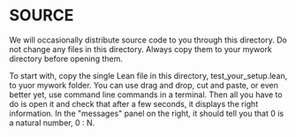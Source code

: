 # SOURCE

We will occasionally distribute source code to you through this
directory. Do not change any files in this directory. Always copy
them to your mywork directory before opening them.

To start with, copy the single Lean file in this directory,
test_your_setup.lean, to yuor mywork folder. You can use drag and
drop, cut and paste, or even better yet, use command line commands in
a terminal. Then all you have to do is open it and check that after a
few seconds, it displays the right information. In the "messages"
panel on the right, it should tell you that 0 is a natural number,
0 : N.